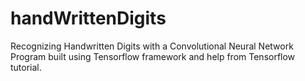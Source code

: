 # handWrittenDigits
Recognizing Handwritten Digits with a Convolutional Neural Network
Program built using Tensorflow framework and help from Tensorflow tutorial.
